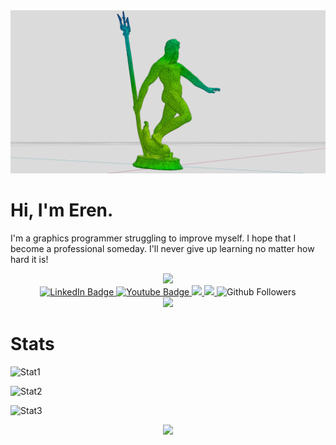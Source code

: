 <div align="center">
  <img src="/digitalGeometryProcessing_neptune.png"/>
  <h1 align="left">
    Hi, I'm Eren.
  </h1>
  <div align="left">
    <p>
      I'm a graphics programmer struggling to improve myself. I hope that I become a professional someday. I'll never give up learning no matter how hard it is!
    </p>
  </div>
  <div align="center">
    <img src="https://spotify-github-profile.vercel.app/api/view?uid=31h47obs4xq6qeiogdf4rupp3niq&cover_image=true&theme=novatorem&show_offline=true&background_color=121212&interchange=false&bar_color=53b14f&bar_color_cover=true"/  
  </div>
  <div align="center">
  <div id="badges">
    <a href="linkedin.com/in/eren-dere">
      <img src="https://img.shields.io/badge/LinkedIn-purple?style=flat-square&logo=linkedin&logoColor=white" alt="LinkedIn Badge"/>
    </a>
    <a href="https://www.youtube.com/@erendere1427/">
      <img src="https://img.shields.io/badge/YouTube-red?style=flat-square&logo=youtube&logoColor=white" alt="Youtube Badge"/>
    </a>
    <a href="https://www.shadertoy.com/user/yatiyr">
      <img src="https://img.shields.io/badge/Shadertoy-green?style=flat-square" />
    </a>
     <a href="https://yatiyr-portfolio-yatiyr.vercel.app/">
      <img src="https://img.shields.io/badge/MyPortfolioSite-blue?style=flat-square" />
    </a>
    <img src="https://img.shields.io/github/followers/yatiyr?style=social" alt="Github Followers" />
  </div>
  </div>
  <img src="https://komarev.com/ghpvc/?username=yatiyr&color=blueviolet" />
  <div>
  </img>  
  </div>
</p>

<div align="left">
  <h1> Stats </h1>
</div>

<div align="left">
  
![Stat1](https://awesome-github-stats.azurewebsites.net/user-stats/yatiyr?cardType=level-alternate&theme=tokyonight&preferLogin=false)

![Stat2](http://github-readme-streak-stats.herokuapp.com?user=yatiyr&theme=tokyonight&hide_border=true)

![Stat3](https://github-readme-stats.vercel.app/api/top-langs/?username=yatiyr&theme=tokyonight&langs_count=8)

</div>

![](https://hit.yhype.me/github/profile?user_id=57312811)
